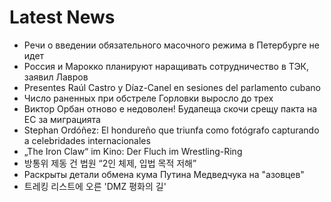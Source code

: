 # Latest News
-  Речи о введении обязательного масочного режима в Петербурге не идет
-  Россия и Марокко планируют наращивать сотрудничество в ТЭК, заявил Лавров
-  Presentes Raúl Castro y Díaz-Canel en sesiones del parlamento cubano
-  Число раненных при обстреле Горловки выросло до трех
-  Виктор Орбан отново е недоволен! Будапеща скочи срещу пакта на ЕС за миграцията
-  Stephan Ordóñez: El hondureño que triunfa como fotógrafo capturando a celebridades internacionales
-  „The Iron Claw“ im Kino: Der Fluch im Wrestling-Ring
-  방통위 제동 건 법원 “2인 체제, 입법 목적 저해”
-  Раскрыты детали обмена кума Путина Медведчука на "азовцев"
-  트레킹 리스트에 오른 'DMZ 평화의 길'
